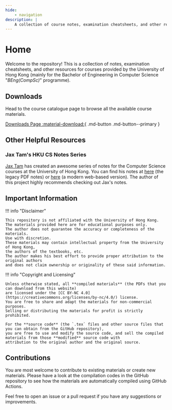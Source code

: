 ```yaml
---
hide:
    - navigation
description: |
    A collection of course notes, examination cheatsheets, and other resources for courses provided by the University of Hong Kong (mainly for the Bachelor of Engineering in Computer Science "BEng(CompSc)" programme).
---
```

# Home

Welcome to the repository! This is a collection of notes, examination cheatsheets, and other resources
for courses provided by the University of Hong Kong (mainly for the Bachelor of Engineering in Computer Science "_BEng(CompSc)_" programme).

## Downloads

Head to the course catalogue page to browse all the available course materials.

[Downloads Page :material-download:](downloads/index.md){ .md-button .md-button--primary }

## Other Helpful Resources

### Jax Tam's HKU CS Notes Series

[Jax Tam](https://jaxtam.dev) has created an awesome series of notes for the Computer Science courses at the University of Hong Kong.
You can find his notes at [here](https://jaxtam.dev/notes) (the legacy PDF notes) or [here](https://notes.jaxtam.dev) (a modern web-based version).
The author of this project highly recommends checking out Jax's notes.

## Important Information

!!! info "Disclaimer"

    This repository is not affiliated with the University of Hong Kong.
    The materials provided here are for educational purposes only.
    The author does not guarantee the accuracy or completeness of the materials.
    Use with discretion.
    These materials may contain intellectual property from the University of Hong Kong,
    the authors of the textbooks, etc.
    The author makes his best effort to provide proper attribution to the original authors
    and does not claim ownership or originality of these said information.

!!! info "Copyright and Licensing"

    Unless otherwise stated, all **compiled materials** (the PDFs that you can download from this website)
    are licensed under the [CC BY-NC 4.0](https://creativecommons.org/licenses/by-nc/4.0/) license.
    You are free to share and adapt the materials for non-commercial purposes.
    Selling or distributing the materials for profit is strictly prohibited.

    For the **source code** (the `.tex` files and other source files that you can obtain from the GitHub repository),
    you are free to use and modify the source code, and sell the compiled materials from those **modified** source code with
    attribution to the original author and the original source.


## Contributions

You are most welcome to contribute to existing materials or create new materials.
Please have a look at the compilation codes in the GitHub repository to see how the materials
are automatically compiled using GitHub Actions.

Feel free to open an issue or a pull request if you have any suggestions or improvements.